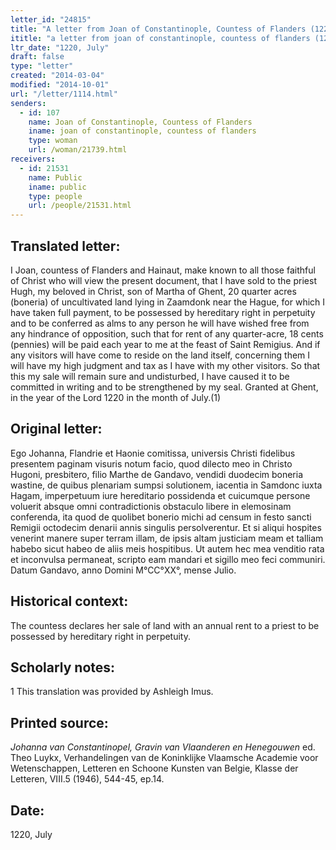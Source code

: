 ```yaml
---
letter_id: "24815"
title: "A letter from Joan of Constantinople, Countess of Flanders (1220, July)"
ititle: "a letter from joan of constantinople, countess of flanders (1220, july)"
ltr_date: "1220, July"
draft: false
type: "letter"
created: "2014-03-04"
modified: "2014-10-01"
url: "/letter/1114.html"
senders:
  - id: 107
    name: Joan of Constantinople, Countess of Flanders
    iname: joan of constantinople, countess of flanders
    type: woman
    url: /woman/21739.html
receivers:
  - id: 21531
    name: Public
    iname: public
    type: people
    url: /people/21531.html
---
```

<h2> Translated letter:</h2>I Joan, countess of Flanders and Hainaut, make known to all those faithful of Christ who will view the present document, that I have sold to the priest Hugh, my beloved in Christ, son of Martha of Ghent, 20 quarter acres (boneria) of uncultivated land lying in Zaamdonk near the Hague, for which I have taken full payment, to be possessed by hereditary right in perpetuity and to be conferred as alms to any person he will have wished free from any hindrance of opposition, such that for rent of any quarter-acre, 18 cents (pennies) will be paid each year to me at the feast of Saint Remigius.  And if any visitors will have come to reside on the land itself, concerning them I will have my high judgment and tax as I have with my other visitors.
	So that this my sale will remain sure and undisturbed, I have caused it to be committed in writing and to be strengthened by my seal.
	Granted at Ghent, in the year of the Lord 1220 in the month of July.(1)
<h2 class="mt-4"> Original letter:</h2>Ego Johanna, Flandrie et Haonie comitissa, universis Christi fidelibus presentem paginam visuris notum facio, quod dilecto meo in Christo Hugoni, presbitero, filio Marthe de Gandavo, vendidi duodecim boneria wastine, de quibus plenariam sumpsi solutionem, iacentia in Samdonc iuxta Hagam, imperpetuum iure hereditario possidenda et cuicumque persone voluerit absque omni contradictionis obstaculo libere in elemosinam conferenda, ita quod de quolibet bonerio michi ad censum in festo sancti Remigii octodecim denarii annis singulis persolverentur. Et si aliqui hospites venerint manere super terram illam, de ipsis altam justiciam meam et talliam habebo sicut habeo de aliis meis hospitibus.
 Ut autem hec mea venditio rata et inconvulsa permaneat, scripto eam mandari et sigillo meo feci communiri.
Datum Gandavo, anno Domini M°CC°XX°, mense Julio.
<h2 class="mt-4"> Historical context:</h2>The countess declares her sale of land with an annual rent to a priest to be possessed by hereditary right in perpetuity.
<h2 class="mt-4"> Scholarly notes:</h2>1 This translation was provided by Ashleigh Imus.
<h2 class="mt-4"> Printed source:</h2><p><em>Johanna van Constantinopel, Gravin van Vlaanderen en Henegouwen</em> ed. Theo Luykx, Verhandelingen van de Koninklijke Vlaamsche Academie voor Wetenschappen, Letteren en Schoone Kunsten van Belgie, Klasse der Letteren, VIII.5 (1946), 544-45, ep.14.</p><h2 class="mt-4"> Date:</h2>1220, July